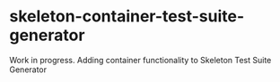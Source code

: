 skeleton-container-test-suite-generator
=======================================

Work in progress. Adding container functionality to Skeleton Test Suite Generator
